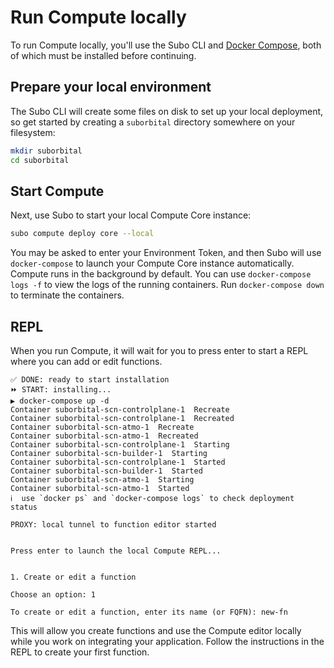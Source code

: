 # Run Compute locally

To run Compute locally, you'll use the Subo CLI and [Docker Compose](https://docs.docker.com/compose/), both of which must be installed before continuing.

## Prepare your local environment

The Subo CLI will create some files on disk to set up your local deployment, so get started by creating a `suborbital` directory somewhere on your filesystem:

```bash
mkdir suborbital
cd suborbital
```

## Start Compute

Next, use Subo to start your local Compute Core instance:

```bash
subo compute deploy core --local
```

You may be asked to enter your Environment Token, and then Subo will use `docker-compose` to launch your Compute Core instance automatically. Compute runs in the background by default. You can use `docker-compose logs -f` to view the logs of the running containers. Run `docker-compose down` to terminate the containers.

## REPL
When you run Compute, it will wait for you to press enter to start a REPL where you can add or edit functions.

```
✅ DONE: ready to start installation
⏩ START: installing...
▶️ docker-compose up -d
Container suborbital-scn-controlplane-1  Recreate
Container suborbital-scn-controlplane-1  Recreated
Container suborbital-scn-atmo-1  Recreate
Container suborbital-scn-atmo-1  Recreated
Container suborbital-scn-controlplane-1  Starting
Container suborbital-scn-builder-1  Starting
Container suborbital-scn-controlplane-1  Started
Container suborbital-scn-builder-1  Started
Container suborbital-scn-atmo-1  Starting
Container suborbital-scn-atmo-1  Started
ℹ️  use `docker ps` and `docker-compose logs` to check deployment status

PROXY: local tunnel to function editor started


Press enter to launch the local Compute REPL...


1. Create or edit a function

Choose an option: 1

To create or edit a function, enter its name (or FQFN): new-fn
```

This will allow you create functions and use the Compute editor locally while you work on integrating your application. Follow the instructions in the REPL to create your first function.


